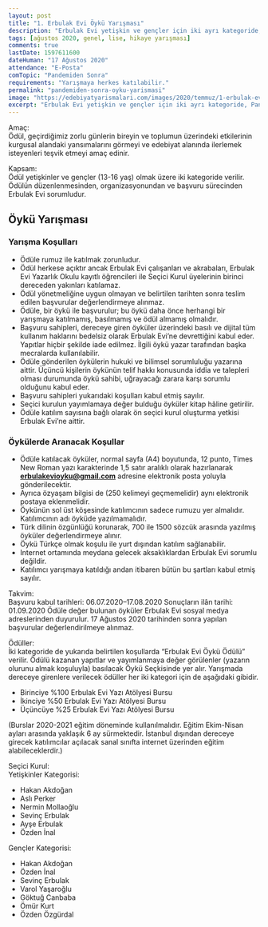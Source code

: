 ```yaml
---
layout: post
title: "1. Erbulak Evi Öykü Yarışması"
description: "Erbulak Evi yetişkin ve gençler için iki ayrı kategoride, Pandemiden sonra Öykü yarışması düzenliyor."
tags: [ağustos 2020, genel, lise, hikaye yarışması]
comments: true
lastDate: 1597611600  
dateHuman: "17 Ağustos 2020"
attendance: "E-Posta"
comTopic: "Pandemiden Sonra"
requirements: "Yarışmaya herkes katılabilir."
permalink: "pandemiden-sonra-oyku-yarismasi"
image: "https://edebiyatyarismalari.com/images/2020/temmuz/1-erbulak-evi-oyku-yarismasi-pandemiden-sonra.jpg"
excerpt: "Erbulak Evi yetişkin ve gençler için iki ayrı kategoride, Pandemiden sonra Öykü yarışması düzenliyor..."
---
```


Amaç:  
Ödül, geçirdiğimiz zorlu günlerin bireyin ve toplumun üzerindeki etkilerinin kurgusal alandaki yansımalarını görmeyi ve edebiyat alanında ilerlemek isteyenleri teşvik etmeyi amaç edinir.  

Kapsam:  
Ödül yetişkinler ve gençler (13-16 yaş) olmak üzere iki kategoride verilir. Ödülün düzenlenmesinden, organizasyonundan ve başvuru sürecinden Erbulak Evi sorumludur.

## Öykü Yarışması

### Yarışma Koşulları
- Ödüle rumuz ile katılmak zorunludur.  
- Ödül herkese açıktır ancak Erbulak Evi çalışanları ve akrabaları, Erbulak Evi Yazarlık Okulu kayıtlı öğrencileri ile Seçici Kurul üyelerinin birinci dereceden yakınları katılamaz.
- Ödül yönetmeliğine uygun olmayan ve belirtilen tarihten sonra teslim edilen başvurular değerlendirmeye alınmaz.
- Ödüle, bir öykü ile başvurulur; bu öykü daha önce herhangi bir yarışmaya katılmamış, basılmamış ve ödül almamış olmalıdır.
- Başvuru sahipleri, dereceye giren öyküler üzerindeki basılı ve dijital tüm kullanım haklarını bedelsiz olarak Erbulak Evi’ne devrettiğini kabul eder. Yapıtlar hiçbir şekilde iade edilmez. İlgili öykü yazar tarafından başka mecralarda kullanılabilir.
- Ödüle gönderilen öykülerin hukuki ve bilimsel sorumluluğu yazarına aittir. Üçüncü kişilerin öykünün telif hakkı konusunda iddia ve talepleri olması durumunda öykü sahibi, uğrayacağı zarara karşı sorumlu olduğunu kabul eder.
- Başvuru sahipleri yukarıdaki koşulları kabul etmiş sayılır.
- Seçici kurulun yayımlamaya değer bulduğu öyküler kitap hâline getirilir.
- Ödüle katılım sayısına bağlı olarak ön seçici kurul oluşturma yetkisi Erbulak Evi’ne aittir.

### Öykülerde Aranacak Koşullar
- Ödüle katılacak öyküler, normal sayfa (A4) boyutunda, 12 punto, Times New Roman yazı karakterinde 1,5 satır aralıklı olarak hazırlanarak **erbulakevioyku@gmail.com** adresine elektronik posta yoluyla gönderilecektir.
- Ayrıca özyaşam bilgisi de (250 kelimeyi geçmemelidir) aynı elektronik postaya eklenmelidir.
- Öykünün sol üst köşesinde katılımcının sadece rumuzu yer almalıdır. Katılımcının adı öyküde yazılmamalıdır.
- Türk dilinin özgünlüğü korunarak, 700 ile 1500 sözcük arasında yazılmış öyküler değerlendirmeye alınır.
- Öykü Türkçe olmak koşulu ile yurt dışından katılım sağlanabilir.
- Internet ortamında meydana gelecek aksaklıklardan Erbulak Evi sorumlu değildir.
- Katılımcı yarışmaya katıldığı andan itibaren bütün bu şartları kabul etmiş sayılır.

Takvim:  
Başvuru kabul tarihleri: 06.07.2020–17.08.2020 Sonuçların ilân tarihi: 01.09.2020 Ödüle değer bulunan öyküler Erbulak Evi sosyal medya adreslerinden duyurulur. 17 Ağustos 2020 tarihinden sonra yapılan başvurular değerlendirilmeye alınmaz.

Ödüller:  
İki kategoride de yukarıda belirtilen koşullarda “Erbulak Evi Öykü Ödülü” verilir. Ödülü kazanan yapıtlar ve yayımlanmaya değer görülenler (yazarın olurunu almak koşuluyla) basılacak Öykü Seçkisinde yer alır. Yarışmada dereceye girenlere verilecek ödüller her iki kategori için de aşağıdaki gibidir.
- Birinciye %100 Erbulak Evi Yazı Atölyesi Bursu
- İkinciye %50 Erbulak Evi Yazı Atölyesi Bursu
- Üçüncüye %25 Erbulak Evi Yazı Atölyesi Bursu

(Burslar 2020-2021 eğitim döneminde kullanılmalıdır. Eğitim Ekim-Nisan ayları arasında yaklaşık 6 ay sürmektedir. İstanbul dışından dereceye girecek katılımcılar açılacak sanal sınıfta internet üzerinden eğitim alabileceklerdir.)  

Seçici Kurul:  
Yetişkinler Kategorisi:  
- Hakan Akdoğan
- Aslı Perker
- Nermin Mollaoğlu
- Sevinç Erbulak
- Ayşe Erbulak
- Özden İnal

Gençler Kategorisi:  
- Hakan Akdoğan
- Özden İnal
- Sevinç Erbulak
- Varol Yaşaroğlu
- Göktuğ Canbaba
- Ömür Kurt
- Özden Özgürdal